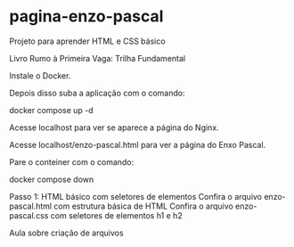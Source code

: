 # pagina-enzo-pascal
Projeto para aprender HTML e CSS básico

Livro Rumo à Primeira Vaga: Trilha Fundamental

Instale o Docker.

Depois disso suba a aplicação com o comando:

docker compose up -d

Acesse localhost para ver se aparece a página do Nginx.

Acesse localhost/enzo-pascal.html para ver a página do Enxo Pascal.

Pare o conteiner com o comando:

docker compose down

Passo 1: HTML básico com seletores de elementos
Confira o arquivo enzo-pascal.html com estrutura básica de HTML Confira o arquivo enzo-pascal.css com seletores de elementos h1 e h2

Aula sobre criação de arquivos